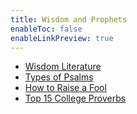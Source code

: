 ```yaml
---
title: Wisdom and Prophets
enableToc: false
enableLinkPreview: true
---
```


- [Wisdom Literature](notes/Spring%202023/Wisdom%20and%20Prophets/Wisdom%20Literature.md)
- [Types of Psalms](notes/Spring%202023/Wisdom%20and%20Prophets/Types%20of%20Psalms.md)
- [How to Raise a Fool](notes/Spring%202023/Wisdom%20and%20Prophets/How%20to%20Raise%20a%20Fool.md)
- [Top 15 College Proverbs](notes/Spring%202023/Wisdom%20and%20Prophets/Top%2015%20College%20Proverbs.md)